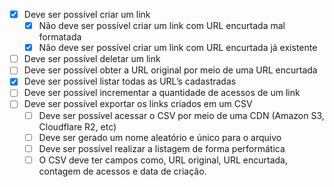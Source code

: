 - [x] Deve ser possível criar um link
  - [x] Não deve ser possível criar um link com URL encurtada mal formatada
  - [x] Não deve ser possível criar um link com URL encurtada já existente
- [ ] Deve ser possível deletar um link
- [ ] Deve ser possível obter a URL original por meio de uma URL encurtada
- [x] Deve ser possível listar todas as URL’s cadastradas
- [ ] Deve ser possível incrementar a quantidade de acessos de um link
- [ ] Deve ser possível exportar os links criados em um CSV
  - [ ] Deve ser possível acessar o CSV por meio de uma CDN (Amazon S3, Cloudflare R2, etc)
  - [ ] Deve ser gerado um nome aleatório e único para o arquivo
  - [ ] Deve ser possível realizar a listagem de forma performática
  - [ ] O CSV deve ter campos como, URL original, URL encurtada, contagem de acessos e data de criação.
